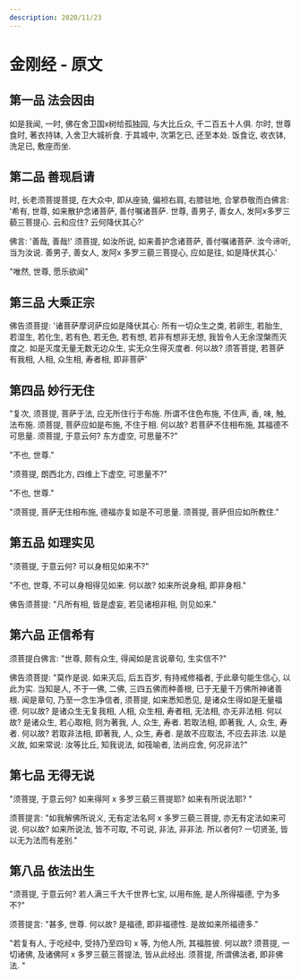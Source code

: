 ```yaml
---
description: 2020/11/23
---
```


# 金刚经 - 原文

## 第一品 法会因由

如是我闻, 一时, 佛在舍卫国x树给孤独园, 与大比丘众, 千二百五十人俱. 尔时, 世尊食时, 著衣持钵, 入舍卫大城祈食. 于其城中, 次第乞已, 还至本处. 饭食讫, 收衣钵, 洗足已, 敷座而坐.

## 第二品 善现启请

时, 长老须菩提菩提, 在大众中, 即从座骑, 偏袒右肩, 右膝驻地, 合掌恭敬而白佛言: '希有, 世尊, 如来散护念诸菩萨, 善付嘱诸菩萨. 世尊, 善男子, 善女人, 发阿x多罗三藐三菩提心. 云和应住? 云何降伏其心?'

佛言: '善哉, 善哉!' 须菩提, 如汝所说, 如来善护念诸菩萨, 善付嘱诸菩萨. 汝今谛听, 当为汝说. 善男子, 善女人, 发阿x 多罗三藐三菩提心, 应如是往, 如是降伏其心.'

"唯然, 世尊, 愿乐欲闻"

## 第三品 大乘正宗

佛告须菩提: '诸菩萨摩诃萨应如是降伏其心: 所有一切众生之类, 若卵生, 若胎生, 若湿生, 若化生, 若有色, 若无色, 若有想, 若非有想非无想, 我皆令人无余涅槃而灭度之. 如是灭度无量无数无边众生, 实无众生得灭度者. 何以故? 须答菩提, 若菩萨有我相, 人相, 众生相, 寿者相, 即非菩萨'

## 第四品 妙行无住

"复次, 须菩提, 菩萨于法, 应无所住行于布施. 所谓不住色布施, 不住声, 香, 味, 触, 法布施. 须菩提, 菩萨应如是布施, 不住于相. 何以故? 若菩萨不住相布施, 其福德不可思量. 须菩提, 于意云何? 东方虚空, 可思量不?"

"不也, 世尊."

"须菩提, 朗西北方, 四维上下虚空, 可思量不?"

"不也, 世尊."

"须菩提, 菩萨无住相布施, 德福亦复如是不可思量. 须菩提, 菩萨但应如所教住."

## 第五品 如理实见

"须菩提, 于意云何? 可以身相见如来不?"

"不也, 世尊, 不可以身相得见如来. 何以故? 如来所说身相, 即非身相."

佛告须菩提: "凡所有相, 皆是虚妄, 若见诸相非相, 则见如来."

## 第六品 正信希有

须菩提白佛言: "世尊, 颇有众生, 得闻如是言说章句, 生实信不?"

佛告须菩提: "莫作是说. 如来灭后, 后五百岁, 有持戒修福者,  于此章句能生信心, 以此为实. 当知是人, 不于一佛,  二佛, 三四五佛而种善根, 已于无量千万佛所神诸善根. 闻是章句, 乃至一念生净信者, 须菩提, 如来悉知悉见, 是诸众生得如是无量福德. 何以故? 是诸众生无复我相, 人相, 众生相, 寿者相, 无法相, 亦无非法相. 何以故? 是诸众生, 若心取相, 则为著我, 人, 众生, 寿者. 若取法相, 即著我, 人, 众生, 寿者. 何以故? 若取非法相, 即著我, 人, 众生, 寿者. 是故不应取法, 不应去非法. 以是义故, 如来常说: 汝等比丘, 知我说法, 如筏喻者, 法尚应舍, 何况非法?"

## 第七品 无得无说

"须菩提, 于意云何? 如来得阿 x 多罗三藐三菩提耶? 如来有所说法耶? "

须菩提言: "如我解佛所说义, 无有定法名阿 x 多罗三藐三菩提, 亦无有定法如来可说. 何以故? 如来所说法, 皆不可取, 不可说, 非法, 非非法. 所以者何? 一切贤圣, 皆以无为法而有差别."

## 第八品 依法出生

"须菩提, 于意云何? 若人满三千大千世界七宝, 以用布施, 是人所得福德, 宁为多不?"

须菩提言: "甚多, 世尊. 何以故? 是福德, 即非福德性. 是故如来所福德多."

"若复有人, 于吃经中, 受持乃至四句 x 等, 为他人所, 其福胜彼. 何以故? 须菩提, 一切诸佛, 及诸佛阿 x 多罗三藐三菩提法, 皆从此经出. 须菩提, 所谓佛法者, 即非佛法. "













































